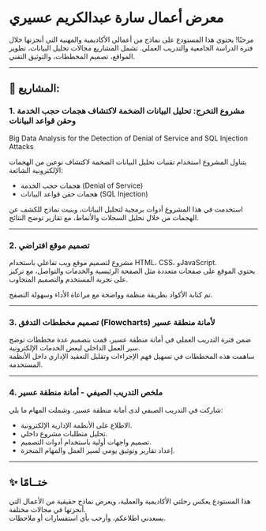 # معرض أعمال سارة عبدالكريم عسيري

مرحبًا! يحتوي هذا المستودع على نماذج من أعمالي الأكاديمية والمهنية التي أنجزتها خلال فترة الدراسة الجامعية والتدريب العملي. تشمل المشاريع مجالات تحليل البيانات، تطوير المواقع، تصميم المخططات، والتوثيق التقني.

---

## 📌 المشاريع:

### 1. مشروع التخرج: تحليل البيانات الضخمة لاكتشاف هجمات حجب الخدمة وحقن قواعد البيانات  
Big Data Analysis for the Detection of Denial of Service and SQL Injection Attacks

يتناول المشروع استخدام تقنيات تحليل البيانات الضخمة لاكتشاف نوعين من الهجمات الإلكترونية الشائعة:  
- هجمات حجب الخدمة (Denial of Service)  
- هجمات حقن قواعد البيانات (SQL Injection)

استخدمت في هذا المشروع أدوات برمجية لتحليل البيانات، وبنيت نماذج للكشف عن الهجمات من خلال تحليل السجلات والأنماط، مع تقارير توضح النتائج.

---

### 2. تصميم موقع افتراضي

مشروع لتصميم موقع ويب تفاعلي باستخدام HTML، CSS، وJavaScript.  
يحتوي الموقع على صفحات متعددة مثل الصفحة الرئيسية والخدمات والتواصل، مع تركيز على تجربة المستخدم والتصميم المتجاوب.

تم كتابة الأكواد بطريقة منظمة وواضحة مع مراعاة الأداء وسهولة التصفح.

---

### 3. تصميم مخططات التدفق (Flowcharts) لأمانة منطقة عسير

ضمن فترة التدريب العملي في أمانة منطقة عسير، قمت بتصميم عدة مخططات توضح سير العمل الداخلي لبعض الخدمات الإلكترونية.  
ساهمت هذه المخططات في تسهيل فهم الإجراءات وتقليل التعقيد الإداري داخل الأنظمة المستخدمة.

---

### 4. ملخص التدريب الصيفي - أمانة منطقة عسير

شاركت في التدريب الصيفي لدى أمانة منطقة عسير، وشملت المهام ما يلي:
- الاطلاع على الأنظمة الإدارية الإلكترونية.
- تحليل متطلبات مشروع داخلي.
- تصميم واجهات أولية باستخدام أدوات التصميم.
- إعداد تقارير وتوثيق يومي لسير العمل والمهام المنجزة.

---

## ✨ ختــامًا

هذا المستودع يعكس رحلتي الأكاديمية والعملية، ويعرض نماذج حقيقية من الأعمال التي أنجزتها في مجالات مختلفة.  
يسعدني اطلاعكم، وأرحب بأي استفسارات أو ملاحظات.
